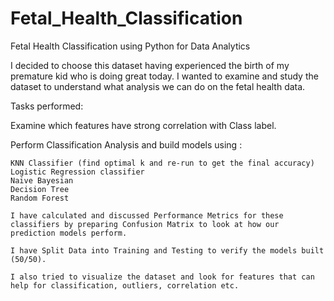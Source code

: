 # Fetal_Health_Classification
Fetal Health Classification using Python for Data Analytics

I decided to choose this dataset having experienced the birth of my premature kid who is doing great today. 
I wanted to examine and study the dataset to understand what analysis we can do on the fetal health data. 

Tasks performed: 

Examine which features have strong correlation with Class label. 

Perform Classification Analysis and build models using :

    KNN Classifier (find optimal k and re-run to get the final accuracy)
    Logistic Regression classifier
    Naive Bayesian
    Decision Tree
    Random Forest 
    
    I have calculated and discussed Performance Metrics for these classifiers by preparing Confusion Matrix to look at how our prediction models perform. 
    
    I have Split Data into Training and Testing to verify the models built (50/50). 
    
    I also tried to visualize the dataset and look for features that can help for classification, outliers, correlation etc.

